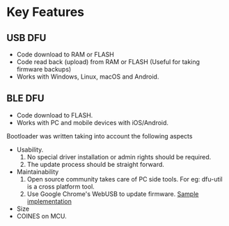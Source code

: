 # Key Features

## USB DFU

- Code download to RAM or FLASH
- Code read back (upload) from  RAM or FLASH (Useful for taking firmware backups)
- Works with Windows, Linux, macOS and Android.

## BLE DFU

- Code download to FLASH.
- Works with PC and mobile devices with iOS/Android.

Bootloader was written taking into account the following aspects

- Usability.
	1. No special driver installation or admin rights should be required.
	2. The update process should be straight forward.
- Maintainability
	1. Open source community takes care of PC side tools. For eg: dfu-util is a cross platform tool.
	2. Use Google Chrome's WebUSB to update firmware. [Sample implementation](https://devanlai.github.io/webdfu/dfu-util/)
- Size
- COINES on MCU.
